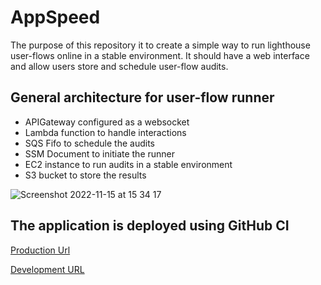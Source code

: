 # AppSpeed

The purpose of this repository it to create a simple way to run lighthouse user-flows online in a stable environment. 
It should have a web interface and allow users store and schedule user-flow audits. 

## General architecture for user-flow runner

- APIGateway configured as a websocket
- Lambda function to handle interactions
- SQS Fifo to schedule the audits
- SSM Document to initiate the runner
- EC2 instance to run audits in a stable environment
- S3 bucket to store the results

![Screenshot 2022-11-15 at 15 34 17](https://user-images.githubusercontent.com/40126819/201945750-8067dd5d-04da-49dd-87b3-e331e1a4b580.png)

## The application is deployed using GitHub CI

[Production Url](http://app.deep-blue.io)

[Development URL](http://dev.deep-blue.io.s3-website.eu-central-1.amazonaws.com)


